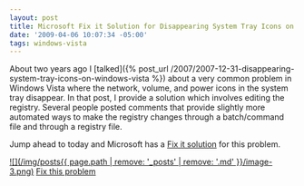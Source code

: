 ```yaml
---
layout: post
title: Microsoft Fix it Solution for Disappearing System Tray Icons on Windows Vista
date: '2009-04-06 10:07:34 -05:00'
tags: windows-vista
---
```


About two years ago I [talked]({% post_url /2007/2007-12-31-disappearing-system-tray-icons-on-windows-vista %}) about a very common problem in Windows Vista where the network, volume, and power icons in the system tray disappear. In that post, I provide a solution which involves editing the registry. Several people posted comments that provide slightly more automated ways to make the registry changes through a batch/command file and through a registry file.

Jump ahead to today and Microsoft has a [Fix it solution](http://support.microsoft.com/kb/945011) for this problem.

[![](/img/posts{{ page.path | remove: '_posts' | remove: '.md' }}/image-3.png)](http://go.microsoft.com/?linkid=9646677) [Fix this problem](http://support.microsoft.com/kb/945011)
